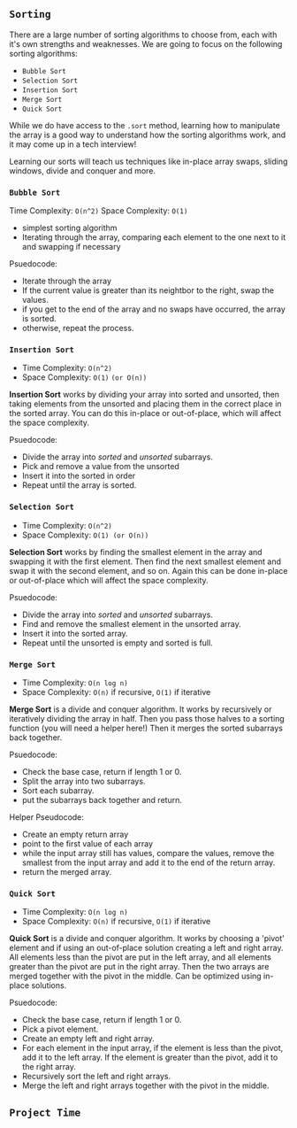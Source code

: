 ## `Sorting`

There are a large number of sorting algorithms to choose from, each with it's own strengths and weaknesses. We are going to focus on the following sorting algorithms:

- `Bubble Sort`
- `Selection Sort`
- `Insertion Sort`
- `Merge Sort`
- `Quick Sort`

While we do have access to the `.sort` method, learning how to manipulate the array is a good way to understand how the sorting algorithms work, and it may come up in a tech interview!

Learning our sorts will teach us techniques like in-place array swaps, sliding windows, divide and conquer and more.

### `Bubble Sort`

Time Complexity: `O(n^2)`
Space Complexity: `O(1)`

- simplest sorting algorithm
- Iterating through the array, comparing each element to the one next to it and swapping if necessary

Psuedocode:

- Iterate through the array
- If the current value is greater than its neightbor to the right, swap the values.
- if you get to the end of the array and no swaps have occurred, the array is sorted.
- otherwise, repeat the process.

### `Insertion Sort`

- Time Complexity: `O(n^2)`
- Space Complexity: `O(1)` `(or O(n))`

**Insertion Sort** works by dividing your array into sorted and unsorted, then taking elements from the unsorted and placing them in the correct place in the sorted array. You can do this in-place or out-of-place, which will affect the space complexity.

Psuedocode:

- Divide the array into *sorted* and *unsorted* subarrays.
- Pick and remove a value from the unsorted
- Insert it into the sorted in order
- Repeat until the array is sorted.

### `Selection Sort`

- Time Complexity: `O(n^2)`
- Space Complexity: `O(1) (or O(n))`

**Selection Sort** works by finding the smallest element in the array and swapping it with the first element. Then find the next smallest element and swap it with the second element, and so on. Again this can be done in-place or out-of-place which will affect the space complexity.

Psuedocode:

- Divide the array into *sorted* and *unsorted* subarrays.
- Find and remove the smallest element in the unsorted array.
- Insert it into the sorted array.
- Repeat until the unsorted is empty and sorted is full.

### `Merge Sort`

- Time Complexity: `O(n log n)`
- Space Complexity: `O(n)` if recursive, `O(1)` if iterative

**Merge Sort** is a divide and conquer algorithm. It works by recursively or iteratively dividing the array in half. Then you pass those halves to a sorting function (you will need a helper here!) Then it merges the sorted subarrays back together.

Psuedocode:

- Check the base case, return if length 1 or 0.
- Split the array into two subarrays.
- Sort each subarray.
- put the subarrays back together and return.

Helper Pseudocode:

- Create an empty return array
- point to the first value of each array
- while the input array still has values, compare the values, remove the smallest from the input array and add it to the end of the return array.
- return the merged array.

### `Quick Sort`

- Time Complexity: `O(n log n)`
- Space Complexity: `O(n)` if recursive, `O(1)` if iterative

**Quick Sort** is a divide and conquer algorithm. It works by choosing a 'pivot' element and if using an out-of-place solution creating a left and right array. All elements less than the pivot are put in the left array, and all elements greater than the pivot are put in the right array. Then the two arrays are merged together with the pivot in the middle. Can be optimized using in-place solutions.

Psuedocode:

- Check the base case, return if length 1 or 0.
- Pick a pivot element.
- Create an empty left and right array.
- For each element in the input array, if the element is less than the pivot, add it to the left array. If the element is greater than the pivot, add it to the right array.
- Recursively sort the left and right arrays.
- Merge the left and right arrays together with the pivot in the middle.

## `Project Time`
